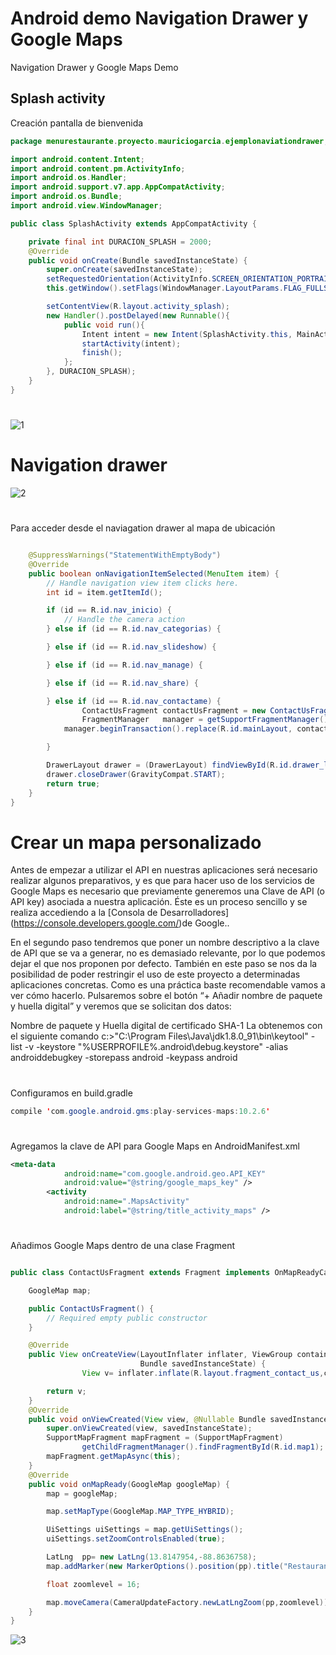 #  Android demo Navigation Drawer y Google Maps  

Navigation Drawer  y  Google Maps Demo


## Splash activity
Creación pantalla de bienvenida

```java
package menurestaurante.proyecto.mauriciogarcia.ejemplonaviationdrawer;

import android.content.Intent;
import android.content.pm.ActivityInfo;
import android.os.Handler;
import android.support.v7.app.AppCompatActivity;
import android.os.Bundle;
import android.view.WindowManager;

public class SplashActivity extends AppCompatActivity {

    private final int DURACION_SPLASH = 2000;
    @Override
    public void onCreate(Bundle savedInstanceState) {
        super.onCreate(savedInstanceState);
        setRequestedOrientation(ActivityInfo.SCREEN_ORIENTATION_PORTRAIT);
        this.getWindow().setFlags(WindowManager.LayoutParams.FLAG_FULLSCREEN, WindowManager.LayoutParams.FLAG_FULLSCREEN);

        setContentView(R.layout.activity_splash);
        new Handler().postDelayed(new Runnable(){
            public void run(){
                Intent intent = new Intent(SplashActivity.this, MainActivity.class);
                startActivity(intent);
                finish();
            };
        }, DURACION_SPLASH);
    }
}

```
#
![1](https://cloud.githubusercontent.com/assets/25255847/26516514/85c20c82-4244-11e7-9e74-844c8d9e8483.png)


# Navigation drawer

![2](https://cloud.githubusercontent.com/assets/25255847/26516516/885a8122-4244-11e7-9392-7dce2cacc5a5.png)
#
Para acceder desde el  naviagation drawer al mapa de ubicación
```java

    @SuppressWarnings("StatementWithEmptyBody")
    @Override
    public boolean onNavigationItemSelected(MenuItem item) {
        // Handle navigation view item clicks here.
        int id = item.getItemId();

        if (id == R.id.nav_inicio) {
            // Handle the camera action
        } else if (id == R.id.nav_categorias) {

        } else if (id == R.id.nav_slideshow) {

        } else if (id == R.id.nav_manage) {

        } else if (id == R.id.nav_share) {

        } else if (id == R.id.nav_contactame) {
                ContactUsFragment contactUsFragment = new ContactUsFragment();
                FragmentManager   manager = getSupportFragmentManager();
            manager.beginTransaction().replace(R.id.mainLayout, contactUsFragment).commit();

        }

        DrawerLayout drawer = (DrawerLayout) findViewById(R.id.drawer_layout);
        drawer.closeDrawer(GravityCompat.START);
        return true;
    }
}
```
# Crear un mapa personalizado
Antes de empezar a utilizar el  API en nuestras aplicaciones será necesario realizar algunos preparativos, y es que para hacer uso de los servicios de Google Maps es necesario que previamente generemos una Clave de API (o API key) asociada a nuestra aplicación. Éste es un proceso sencillo y se realiza accediendo a la [Consola de Desarrolladores] (https://console.developers.google.com/)de Google..

En el segundo paso tendremos que poner un nombre descriptivo a la clave de API que se va a generar, no es demasiado relevante, por lo que podemos dejar el que nos proponen por defecto. También en este paso se nos da la posibilidad de poder restringir el uso de este proyecto a determinadas aplicaciones concretas. Como es una práctica baste recomendable vamos a ver cómo hacerlo. Pulsaremos sobre el botón “+ Añadir nombre de paquete y huella digital” y veremos que se solicitan dos datos:

Nombre de paquete y 
Huella digital de certificado SHA-1  La obtenemos con el siguiente comando c:\>"C:\Program Files\Java\jdk1.8.0_91\bin\keytool" -list -v -keystore "%USERPROFILE%\.android\debug.keystore" -alias androiddebugkey -storepass android -keypass android
#
Configuramos en  build.gradle  
```java
compile 'com.google.android.gms:play-services-maps:10.2.6'
```
#
Agregamos  la clave de API para Google Maps en AndroidManifest.xml
```xml
<meta-data
            android:name="com.google.android.geo.API_KEY"
            android:value="@string/google_maps_key" />
        <activity
            android:name=".MapsActivity"
            android:label="@string/title_activity_maps" />

```
#
Añadimos Google Maps dentro de una clase Fragment
```java

public class ContactUsFragment extends Fragment implements OnMapReadyCallback {

    GoogleMap map;

    public ContactUsFragment() {
        // Required empty public constructor
    }

    @Override
    public View onCreateView(LayoutInflater inflater, ViewGroup container,
                             Bundle savedInstanceState) {
                View v= inflater.inflate(R.layout.fragment_contact_us,container, false);

        return v;
    }
    @Override
    public void onViewCreated(View view, @Nullable Bundle savedInstanceState) {
        super.onViewCreated(view, savedInstanceState);
        SupportMapFragment mapFragment = (SupportMapFragment)
                getChildFragmentManager().findFragmentById(R.id.map1);
        mapFragment.getMapAsync(this);
    }
    @Override
    public void onMapReady(GoogleMap googleMap) {
        map = googleMap;

        map.setMapType(GoogleMap.MAP_TYPE_HYBRID);

        UiSettings uiSettings = map.getUiSettings();
        uiSettings.setZoomControlsEnabled(true);

        LatLng  pp= new LatLng(13.8147954,-88.8636758);
        map.addMarker(new MarkerOptions().position(pp).title("Restaurante Ilobasco"));

        float zoomlevel = 16;

        map.moveCamera(CameraUpdateFactory.newLatLngZoom(pp,zoomlevel));
    }
}

```
![3](https://cloud.githubusercontent.com/assets/25255847/26516515/882bc6de-4244-11e7-8036-a332f59c424c.png)
